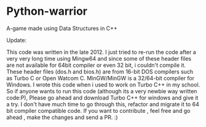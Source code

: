# Python-warrior
A-game made using Data Structures in C++

Update:

This code was written in the late 2012. I just tried to re-run the code after a very very long time using Mingw64 and since some of these header files are not available for 64bit compiler or even 32 bit, i couldn't compile it.
These header files (dos.h and bios.h) are from 16-bit DOS compilers such as Turbo C or Open Watcom C. MinGW/MinGW is a 32/64-bit compiler for Windows. I wrote this code when i used to work on Turbo C++ in my school.
So if anyone wants to run this code (although its a very newbie way written code:P), Please go ahead and download Turbo C++ for windows and give it a try.
I don't have much time to go through this, refactor and migrate it to 64 bit compiler compatible code. If you want to contribute , feel free and go ahead , make the changes and send a PR. :)
